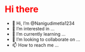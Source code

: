 
<h1 style="color:red">Hi there</h1>

- 👋 Hi, I’m @Nanigudimetla1234
- 👀 I’m interested in ...
- 🌱 I’m currently learning ...
- 💞️ I’m looking to collaborate on ...
- 📫 How to reach me ...

<!---
Nanigudimetla1234/Nanigudimetla1234 is a ✨ special ✨ repository because its `README.md` (this file) appears on your GitHub profile.
You can click the Preview link to take a look at your changes.
--->
